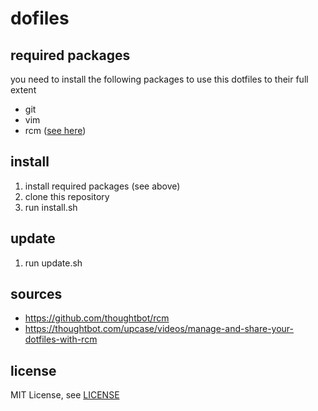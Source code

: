 # dofiles

## required packages

you need to install the following packages to use this dotfiles to their full extent

* git
* vim
* rcm ([see here](https://github.com/thoughtbot/rcm#installation))

## install

1. install required packages (see above)
2. clone this repository
3. run install.sh

## update

1. run update.sh

## sources

* https://github.com/thoughtbot/rcm
* https://thoughtbot.com/upcase/videos/manage-and-share-your-dotfiles-with-rcm

## license

MIT License, see [LICENSE](https://github.com/JulianGroshaupt/.dotfiles/blob/main/LICENSE)
